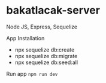 # bakatlacak-server
Node JS, Express, Sequelize

App Installation

- npx sequelize db:create
- npx sequelize db:migrate
- npx sequelize db:seed:all

Run app
`npm run dev`
